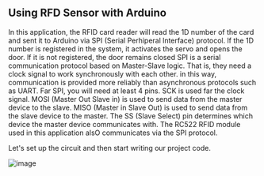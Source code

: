## Using RFD Sensor with Arduino

In this application, the RFID card reader will read the 1D number of the card and sent it to Arduino via SPI (Serial Perhiperal lnterface) protocol. lf the 1D number is registered in the system, it activates the servo and opens the door. lf it is not registered, the door remains closed
SPI is a serial communication protocol based on Master-Slave logic. That is, they need a clock signal to work synchronously with each other. in this way, communication is provided more reliably than asynchronous protocols such as UART. Far SPI, you will need at least 4 pins. SCK is used far the clock signal. MOSI (Master Out Slave in) is used to send data from the master device to the slave. MISO (Master in Slave Out) is used to send data from the slave device to the master. The SS (Slave Select) pin determines which device the master device communicates with. The RC522 RFID module used in this application alsO communicates via the SPI protocol.

Let's set up the circuit and then start writing our project code.


![image](https://user-images.githubusercontent.com/111511331/191033255-5903ede8-88e4-4722-a2a9-bca0ce01aecd.png)


